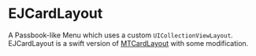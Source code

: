 # EJCardLayout
A Passbook-like Menu which uses a custom `UICollectionViewLayout`. EJCardLayout is a swift version of [MTCardLayout](https://github.com/minhntran/MTCardLayout) with some modification.
